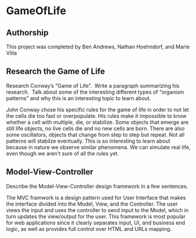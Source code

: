 # GameOfLife

## Authorship
This project was completed by Ben Andrews, Nathan Hoehndorf, and Marie Viita

## Research the Game of Life
Research Conway’s “Game of Life”.  Write a paragraph summarizing his research.  Talk about some of the interesting different types of “organism patterns” and why this is an interesting topic to learn about.  


John Conway chose his specific rules for the game of life in order to not let the cells die too fast or overpopulate. His rules make it impossible to know whether a cell with multiple, die, or stabilize. Some objects that emerge are still life objects, no live cells die and no new cells are born. There are also some oscillators, objects that change from step to step but repeat. Not all patterns will stabilze eventually. This is so interesting to learn about because in nature we observe similar phenomena. We can simulate real life, even though we aren't sure of all the rules yet.

## Model-View-Controller
Describe the Model-View-Controller design framework in a few sentences.

The MVC framwork is a design pattern used for User Interface that makes the interface divided into the Model, View, and the Controller. The user views the input and uses the controller to send input to the Model, which in turn updates the view/output for the user. This framework is most popular for web applications since it clearly separates input, UI, and business end logic, as well as provides full control over HTML and URLs mapping.